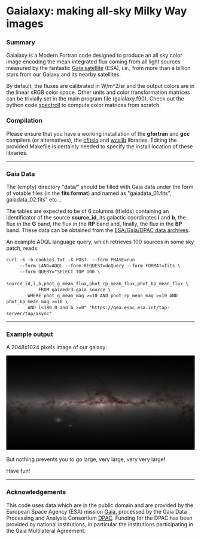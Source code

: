 # Gaialaxy: making all-sky Milky Way images

### Summary

Gaialaxy is a Modern Fortran code designed to produce an all sky color
image encoding the mean integrated flux coming from all light sources
measured by the fantastic [Gaia
satellite](https://en.wikipedia.org/wiki/Gaia_(spacecraft)) (ESA),
i.e., from more than a billion stars from our Galaxy and its nearby
satellites.


By default, the fluxes are calibrated in W/m^2/sr and the output
colors are in the linear sRGB color space. Other units and color
transformation matrices can be trivially set in the main program file
(gaialaxy.f90). Check out the python code
[spectroll](https://github.com/eatdust/spectroll) to compute color
matrices from scratch.

### Compilation

Please ensure that you have a working installation of the **gfortran** and
**gcc** compilers (or alternatives), the
[cfitsio](https://heasarc.gsfc.nasa.gov/fitsio/) and
[wcslib](https://www.atnf.csiro.au/people/mcalabre/WCS/wcslib/)
libraries. Editing the provided Makefile is certainly needed to
specify the install location of these libraries.

---

### Gaia Data

The (empty) directory "data/" should be filled with Gaia data under
the form of votable files (in the **fits format**) and named as
"gaiadata_01.fits", gaiadata_02.fits" etc...

The tables are expected to be of 6 columns (tfields) containing an
identificator of the source **source_id**, its galactic coordinates **l**
and **b**, the flux in the **G** band, the flux in the **RP** band and,
finally, the flux in the **BP** band. These data can be obtained
from the [ESA/Gaia/DPAC data archives](https://gea.esac.esa.int/archive/).

An example ADQL language query, which retrieves 100 sources in some sky
patch, reads:

```
curl -k -b cookies.txt -X POST  --form PHASE=run 
     --form LANG=ADQL --form REQUEST=doQuery --form FORMAT=fits \
     --form QUERY="SELECT TOP 100 \
     	    source_id,l,b,phot_g_mean_flux,phot_rp_mean_flux,phot_bp_mean_flux \
     	    FROM gaiaedr3.gaia_source \
	    WHERE phot_g_mean_mag >=10 AND phot_rp_mean_mag >=10 AND phot_bp_mean_mag >=10 \
	    AND l<180.0 and b >=0" "https://gea.esac.esa.int/tap-server/tap/async"
```

---

### Example output

A 2048x1024 pixels image of our galaxy:

![gaialaxy.jpg](/docs/gaialaxy.jpg)

But nothing prevents you to go large, very large, very very large!

Have fun!

---

### Acknowledgements

This code uses data which are in the public domain and are provided by
the European Space Agency (ESA) mission
[Gaia](https://www.cosmos.esa.int/gaia), processed by the Gaia Data
Processing and Analysis Consortium
[DPAC](https://www.cosmos.esa.int/web/gaia/dpac/consortium). Funding
for the DPAC has been provided by national institutions, in particular
the institutions participating in the Gaia Multilateral Agreement.
